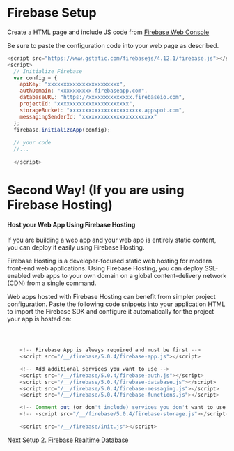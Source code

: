 # Firebase Setup

Create a HTML page and include JS code from [Firebase Web Console](https://console.firebase.google.com)

Be sure to paste the configuration code into your web page as described.
```js
<script src="https://www.gstatic.com/firebasejs/4.12.1/firebase.js"></script>
<script>
  // Initialize Firebase
  var config = {
    apiKey: "xxxxxxxxxxxxxxxxxxxxxxx",
    authDomain: "xxxxxxxxxx.firebaseapp.com",
    databaseURL: "https://xxxxxxxxxxxxxx.firebaseio.com",
    projectId: "xxxxxxxxxxxxxxxxxxxxxxx",
    storageBucket: "xxxxxxxxxxxxxxxxxxxxxxx.appspot.com",
    messagingSenderId: "xxxxxxxxxxxxxxxxxxxxxxx"
  };
  firebase.initializeApp(config);
  
  // your code
  //...
  
  </script>

```

# Second Way! (If you are using Firebase Hosting)

#### Host your Web App Using Firebase Hosting

If you are building a web app and your web app is entirely static content, you can deploy it easily using Firebase Hosting.

Firebase Hosting is a developer-focused static web hosting for modern front-end web applications. Using Firebase Hosting, you can deploy SSL-enabled web apps to your own domain on a global content-delivery network (CDN) from a single command.

Web apps hosted with Firebase Hosting can benefit from simpler project configuration. Paste the following code snippets into your application HTML to import the Firebase SDK and configure it automatically for the project your app is hosted on:

```js



    <!-- Firebase App is always required and must be first -->
    <script src="/__/firebase/5.0.4/firebase-app.js"></script>

    <!-- Add additional services you want to use -->
    <script src="/__/firebase/5.0.4/firebase-auth.js"></script>
    <script src="/__/firebase/5.0.4/firebase-database.js"></script>
    <script src="/__/firebase/5.0.4/firebase-messaging.js"></script>
    <script src="/__/firebase/5.0.4/firebase-functions.js"></script>

    <!-- Comment out (or don't include) services you don't want to use -->
    <!-- <script src="/__/firebase/5.0.4/firebase-storage.js"></script> -->

    <script src="/__/firebase/init.js"></script>

```
Next Setup 2. [Firebase Realtime Database](https://github.com/x-publisher/Firebase-Tutorial-For-Web/blob/master/2.%20Firebase%20Realtime%20Database.md)
